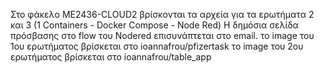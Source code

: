 Στο φάκελο ME2436-CLOUD2 βρίσκονται τα αρχεία για τα ερωτήματα 2 και 3 (1 Containers - Docker Compose - Node Red)
Η δημόσια σελίδα πρόσβασης στο flow του Nodered επισυνάπτεται στο email.
το image του 1ου ερωτήματος βρίσκεται στο ioannafrou/pfizertask
το image του 2ου ερωτήματος βρίσκεται στο ioannafrou/table_app
